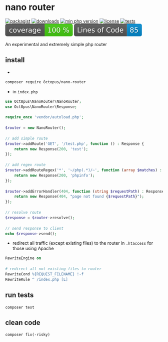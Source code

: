 # nano router

[![packagist](http://poser.pugx.org/8ctopus/nano-router/v)](https://packagist.org/packages/8ctopus/nano-router)
[![downloads](http://poser.pugx.org/8ctopus/nano-router/downloads)](https://packagist.org/packages/8ctopus/nano-router)
[![min php version](http://poser.pugx.org/8ctopus/nano-router/require/php)](https://packagist.org/packages/8ctopus/nano-router)
[![license](http://poser.pugx.org/8ctopus/nano-router/license)](https://packagist.org/packages/8ctopus/nano-router)
[![tests](https://github.com/8ctopus/nano-router/actions/workflows/tests.yml/badge.svg)](https://github.com/8ctopus/nano-router/actions/workflows/tests.yml)
![code coverage badge](https://raw.githubusercontent.com/8ctopus/nano-router/image-data/coverage.svg)
![lines of code](https://raw.githubusercontent.com/8ctopus/nano-router/image-data/lines.svg)

An experimental and extremely simple php router

## install

-

```sh
composer require 8ctopus/nano-router
```

- in `index.php`

```php
use Oct8pus\NanoRouter\NanoRouter;
use Oct8pus\NanoRouter\Response;

require_once 'vendor/autoload.php';

$router = new NanoRouter();

// add simple route
$router->addRoute('GET', '/test.php', function () : Response {
    return new Response(200, 'test');
});

// add regex route
$router->addRouteRegex('*', '~/php(.*)/~', function (array $matches) : Response {
    return new Response(200, 'phpinfo');
});

$router->addErrorHandler(404, function (string $requestPath) : Response {
    return new Response(404, "page not found {$requestPath}");
});

// resolve route
$response = $router->resolve();

// send response to client
echo $response->send();
```

- redirect all traffic (except existing files) to the router in `.htaccess` for those using Apache

```apache
RewriteEngine on

# redirect all not existing files to router
RewriteCond %{REQUEST_FILENAME} !-f
RewriteRule ^ /index.php [L]
```

## run tests

    composer test

## clean code

    composer fix(-risky)
